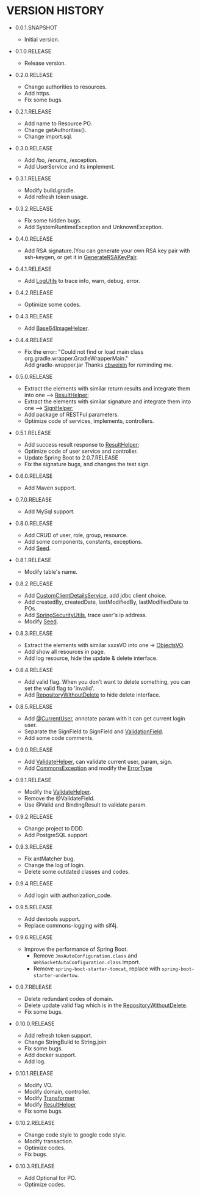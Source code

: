 # VERSION HISTORY

- 0.0.1.SNAPSHOT
  - Initial version.
  
- 0.1.0.RELEASE
  - Release version.
  
- 0.2.0.RELEASE
  - Change authorities to resources.
  - Add https.
  - Fix some bugs.
  
- 0.2.1.RELEASE
  - Add name to Resource PO.
  - Change getAuthorities().
  - Change import.sql.
  
- 0.3.0.RELEASE
  - Add /bo, /enums, /exception.
  - Add UserService and its implement.
  
- 0.3.1.RELEASE
  - Modify build.gradle.
  - Add refresh token usage.
  
- 0.3.2.RELEASE
  - Fix some hidden bugs.
  - Add SystemRuntimeException and UnknownException.
  
- 0.4.0.RELEASE
  - Add RSA signature.(You can generate your own RSA key pair with ssh-keygen, or get it in [GenerateRSAKeyPair](/src/test/java/com/saintdan/framework/GenerateRSAKeyPair.java).
  
- 0.4.1.RELEASE
  - Add [LogUtils](/src/main/java/com/saintdan/framework/tools/LogUtils.java) to trace info, warn, debug, error.
  
- 0.4.2.RELEASE
  - Optimize some codes.
  
- 0.4.3.RELEASE
  - Add [Base64ImageHelper](/src/main/java/com/saintdan/framework/tools/Base64ImageHelper.java).
  
- 0.4.4.RELEASE
  - Fix the error: "Could not find or load main class org.gradle.wrapper.GradleWrapperMain."  
    Add gradle-wrapper.jar
    Thanks [cbweixin](https://github.com/cbweixin) for reminding me.
    
- 0.5.0.RELEASE
  - Extract the elements with similar return results and integrate them into one --> [ResultHelper](/src/main/java/saintdan/framework/component/ResultHelper.java);
  - Extract the elements with similar signature and integrate them into one --> [SignHelper](/src/main/java/saintdan/framework/component/SignHelper.java);
  - Add package of RESTFul parameters.
  - Optimize code of services, implements, controllers.
  
- 0.5.1.RELEASE
  - Add success result response to [ResultHelper](/src/main/java/saintdan/framework/component/ResultHelper.java);
  - Optimize code of user service and controller.
  - Update Spring Boot to 2.0.7.RELEASE
  - Fix the signature bugs, and changes the test sign.
  
- 0.6.0.RELEASE
  - Add Maven support.
  
- 0.7.0.RELEASE
  - Add MySql support.
  
- 0.8.0.RELEASE
  - Add CRUD of user, role, group, resource.
  - Add some components, constants, exceptions.
  - Add [Seed](src/test/java/com/saintdan/framework/repo/Seed.java).
  
- 0.8.1.RELEASE
  - Modify table's name.
  
- 0.8.2.RELEASE
  - Add [CustomClientDetailsService](src/main/java/com/saintdan/framework/config/custom/CustomClientDetailsService.java), add jdbc client choice.
  - Add createdBy, createdDate, lastModifiedBy, lastModifiedDate to POs.
  - Add [SpringSecurityUtils](src/main/java/com/saintdan/framework/tools/SpringSecurityUtils.java), trace user's ip address.
  - Modify [Seed](src/test/java/com/saintdan/framework/repo/Seed.java).
  
- 0.8.3.RELEASE
  - Extract the elements with similar xxxsVO into one -> [ObjectsVO](src/main/java/com/saintdan/framework/vo/ObjectsVO.java).
  - Add show all resources in page.
  - Add log resource, hide the update & delete interface.
  
- 0.8.4.RELEASE
  - Add valid flag. When you don't want to delete something, you can set the valid flag to 'invalid'.
  - Add [RepositoryWithoutDelete](src/main/java/com/saintdan/framework/repo/RepositoryWithoutDelete.java) to hide delete interface.

- 0.8.5.RELEASE
  - Add [@CurrentUser](src/main/java/com/saintdan/framework/annotation/CurrentUser.java), annotate param with it can get current login user.
  - Separate the SignField to SignField and [ValidationField](src/main/java/com/saintdan/framework/annotation/ValidationField.java).
  - Add some code comments.

- 0.9.0.RELEASE
  - Add [ValidateHelper](src/main/java/com/saintdan/framework/component/ValidateHelper.java), can validate current user, param, sign.
  - Add [CommonsException](src/main/java/com/saintdan/framework/exception/CommonsException.java) and modify the [ErrorType](src/main/java/com/saintdan/framework/enums/ErrorType.java)

- 0.9.1.RELEASE
  - Modify the [ValidateHelper](src/main/java/com/saintdan/framework/component/ValidateHelper.java).
  - Remove the @ValidateField.
  - Use @Valid and BindingResult to validate param.

- 0.9.2.RELEASE
  - Change project to DDD.
  - Add PostgreSQL support.

- 0.9.3.RELEASE
  - Fix antMatcher bug.
  - Change the log of login.
  - Delete some outdated classes and codes.

- 0.9.4.RELEASE
  - Add login with authorization_code.

- 0.9.5.RELEASE
  - Add devtools support.
  - Replace commons-logging with slf4j.

- 0.9.6.RELEASE
  - Improve the performance of Spring Boot.
    - Remove `JmxAutoConfiguration.class` and `WebSocketAutoConfiguration.class` import.
    - Remove `spring-boot-starter-tomcat`, replace with `spring-boot-starter-undertow`.

- 0.9.7.RELEASE
  - Delete redundant codes of domain.
  - Delete update valid flag which is in the [RepositoryWithoutDelete](src/main/java/com/saintdan/framework/repo/RepositoryWithoutDelete.java).
  - Fix some bugs.

- 0.10.0.RELEASE
  - Add refresh token support.
  - Change StringBuild to String.join
  - Fix some bugs.
  - Add docker support.
  - Add log.

- 0.10.1.RELEASE
  - Modify VO.
  - Modify domain, controller.
  - Modify [Transformer](src/main/java/com/saintdan/framework/component/Transformer.java)
  - Modify [ResultHelper](src/main/java/com/saintdan/framework/component/ResultHelper.java)
  - Fix some bugs.

- 0.10.2.RELEASE
  - Change code style to google code style.
  - Modify transaction.
  - Optimize codes.
  - Fix bugs.

- 0.10.3.RELEASE
  - Add Optional for PO.
  - Optimize codes.